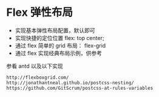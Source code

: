 # Flex 弹性布局

- 实现基本弹性布局配置，默认即可
- 实现快捷的定位位置 flex: top center;
- 通过 flex 简单的 grid 布局： flex-grid
- 通过 flex 实现经典布局示例，供参考

参看 antd 以及以下实现

```doc
http://flexboxgrid.com/
http://jonathantneal.github.io/postcss-nesting/
https://github.com/GitScrum/postcss-at-rules-variables
```
